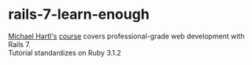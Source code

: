 # rails-7-learn-enough
[Michael Hartl's](https://www.michaelhartl.com/) [course](https://www.railstutorial.org/) covers professional-grade web development with Rails 7. <br />
Tutorial standardizes on Ruby 3.1.2